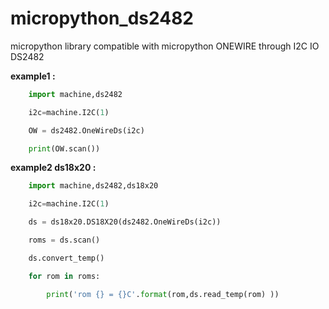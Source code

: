 # micropython_ds2482

micropython library compatible with micropython ONEWIRE through I2C IO DS2482

**example1 :**
```python
    import machine,ds2482

    i2c=machine.I2C(1)

    OW = ds2482.OneWireDs(i2c)

    print(OW.scan())
```

**example2 ds18x20 :**
```python
    import machine,ds2482,ds18x20

    i2c=machine.I2C(1)

    ds = ds18x20.DS18X20(ds2482.OneWireDs(i2c))

    roms = ds.scan()

    ds.convert_temp()

    for rom in roms:

        print('rom {} = {}C'.format(rom,ds.read_temp(rom) ))
```

